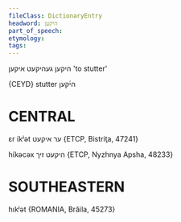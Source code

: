 ```yaml
---
fileClass: DictionaryEntry
headword: היקען
part_of_speech: 
etymology: 
tags: 
---
```

היקען
געהיקעט
איקען
'to stutter'

{CEYD}
stutter הי֜קען

CENTRAL
========

ɛr ɩ́kʲət ער איקעט {ETCP, Bistriţa, 47241}

hɩ́kəcəx היקעט זיך {ETCP, Nyzhnya Apsha, 48233}

SOUTHEASTERN
==============

hɩkʲət {ROMANIA, Brăila, 45273}
